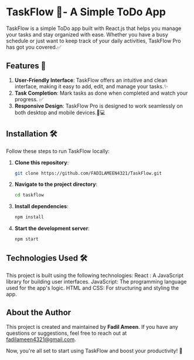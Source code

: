# TaskFlow 📝- A Simple ToDo App

TaskFlow is a simple ToDo app built with React.js that helps you manage your tasks and stay organized with ease. Whether you have a busy schedule or just want to keep track of your daily activities, TaskFlow Pro has got you covered.✅

## Features 🚀
1. **User-Friendly Interface**: TaskFlow offers an intuitive and clean interface, making it easy to add, edit, and manage your tasks.✨
2. **Task Completion**: Mark tasks as done when completed and watch your progress. ✅
3. **Responsive Design**: TaskFlow Pro is designed to work seamlessly on both desktop and mobile devices.📱💻

## Installation 🛠️
Follow these steps to run TaskFlow locally:
1. **Clone this repository**:
    ```bash
    git clone https://github.com/FADILAMEEN4321/TaskFlow.git

2. **Navigate to the project directory**: 
   ```bash
   cd taskflow

3. **Install dependencies**:
   ```bash
   npm install

4. **Start the development server**:
   ```bash
   npm start

## Technologies Used 🛠️
This project is built using the following technologies: React : A JavaScript library for building user interfaces. JavaScript: The programming language used for the app's logic. HTML and CSS: For structuring and styling the app.   

## About the Author
This project is created and maintained by **Fadil Ameen**. If you have any questions or suggestions, feel free to reach out at [fadilameen4321@gmail.com](mailto:fadilameen4321@gmail.com).   


Now, you're all set to start using TaskFlow and boost your productivity! 🚀

   



